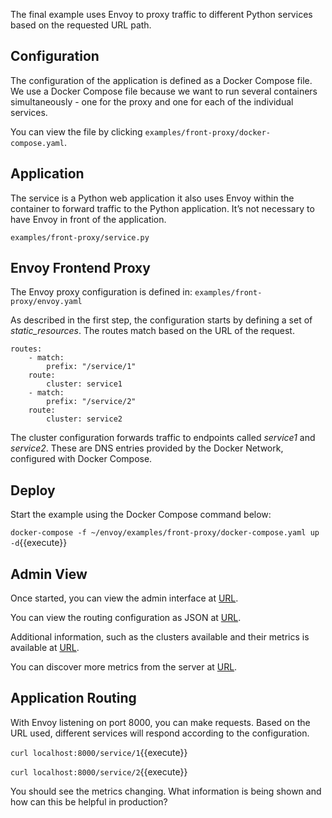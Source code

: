 The final example uses Envoy to proxy traffic to different Python services based on the requested URL path.

## Configuration

The configuration of the application is defined as a Docker Compose file. We use a Docker Compose file because we want to run several containers simultaneously - one for the proxy and one for each of the individual services.

You can view the file by clicking `examples/front-proxy/docker-compose.yaml`.

## Application

The service is a Python web application it also uses Envoy within the container to forward traffic to the Python application. It’s not necessary to have Envoy in front of the application.

`examples/front-proxy/service.py`

## Envoy Frontend Proxy

The Envoy proxy configuration is defined in: `examples/front-proxy/envoy.yaml`

As described in the first step, the configuration starts by defining a set of *static_resources*. The routes match based on the URL of the request.

```
routes:
    - match:
        prefix: "/service/1"
    route:
        cluster: service1
    - match:
        prefix: "/service/2"
    route:
        cluster: service2
```

The cluster configuration forwards traffic to endpoints called _service1_ and _service2_. These are DNS entries provided by the Docker Network, configured with Docker Compose.

## Deploy

Start the example using the Docker Compose command below:

`docker-compose -f ~/envoy/examples/front-proxy/docker-compose.yaml up -d`{{execute}}

## Admin View

Once started, you can view the admin interface at [URL]({{TRAFFIC_HOST1_8001}}).

You can view the routing configuration as JSON at [URL]({{TRAFFIC_HOST1_8001}}/config_dump).

Additional information, such as the clusters available and their metrics is available at [URL]({{TRAFFIC_HOST1_8001}}/clusters).

You can discover more metrics from the server at [URL]({{TRAFFIC_HOST1_8001}}/stats). 

## Application Routing

With Envoy listening on port 8000, you can make requests. Based on the URL used, different services will respond according to the configuration.

`curl localhost:8000/service/1`{{execute}}

`curl localhost:8000/service/2`{{execute}}

You should see the metrics changing. What information is being shown and how can this be helpful in production?
